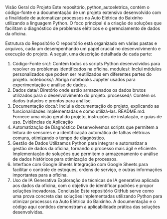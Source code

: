 Visão Geral do Projeto
Este repositório, python_autoeletrica, contém o código-fonte e a documentação de um projeto extensivo desenvolvido com a finalidade de automatizar processos na Auto Elétrica do Baixinho utilizando a linguagem Python. O foco principal é a criação de soluções que facilitam o diagnóstico de problemas elétricos e o gerenciamento de dados da oficina.

Estrutura do Repositório
O repositório está organizado em várias pastas e arquivos, cada um desempenhando um papel crucial no desenvolvimento e execução do projeto. A seguir, uma descrição detalhada de cada parte:

1. Código-Fonte
src/: Contém todos os scripts Python desenvolvidos para resolver os problemas identificados na oficina.
modules/: Inclui módulos personalizados que podem ser reutilizados em diferentes partes do projeto.
notebooks/: Abriga notebooks Jupyter usados para experimentação e análise de dados.
2. Dados
data/: Diretório onde estão armazenados os dados brutos utilizados para o desenvolvimento do projeto.
processed/: Contém os dados tratados e prontos para análise.
3. Documentação
docs/: Inclui a documentação do projeto, explicando as funcionalidades implementadas e como utilizá-las.
README.md: Fornece uma visão geral do projeto, instruções de instalação, e guias de uso.
Evidências de Aplicação
1. Automatização de Diagnóstico
Desenvolvemos scripts que permitem a leitura de sensores e a identificação automática de falhas elétricas comuns, otimizando o tempo de diagnóstico.
2. Gestão de Dados
Utilizamos Python para integrar e automatizar a gestão de dados da oficina, tornando o processo mais ágil e eficiente.
Implementação de soluções que permitem o armazenamento e análise de dados históricos para otimização de processos.
3. Interface com Google Sheets
Integração com Google Sheets para facilitar o controle de estoques, ordens de serviço, e outras informações importantes para a oficina.
4. Uso de IA Generativa
Exploração de técnicas de IA generativa aplicada aos dados da oficina, com o objetivo de identificar padrões e propor soluções inovadoras.
Conclusão
Este repositório GitHub serve como uma prova concreta das soluções implementadas utilizando Python para otimizar processos na Auto Elétrica do Baixinho. A documentação e o código aqui contidos demonstram a aplicabilidade prática das soluções desenvolvidas.
